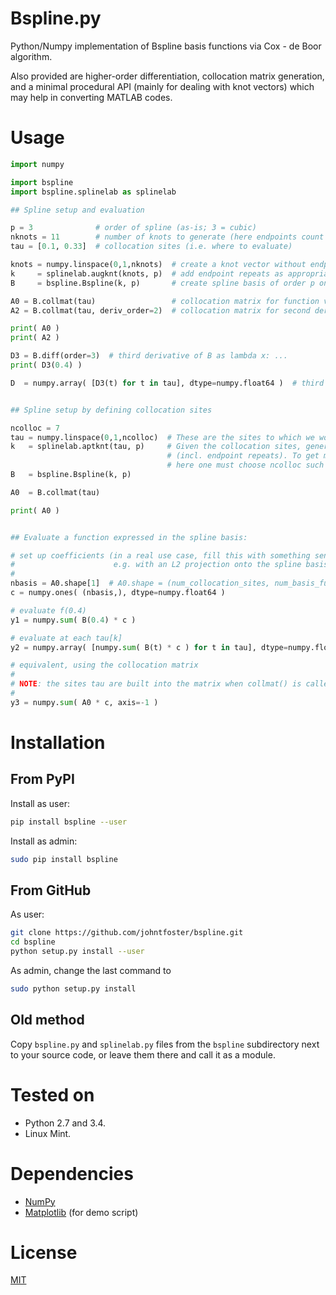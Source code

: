 # Bspline.py

Python/Numpy implementation of Bspline basis functions via Cox - de Boor algorithm.

Also provided are higher-order differentiation, collocation matrix generation, and a minimal procedural API (mainly for dealing with knot vectors) which may help in converting MATLAB codes.

# Usage

```python
import numpy

import bspline
import bspline.splinelab as splinelab

## Spline setup and evaluation

p = 3              # order of spline (as-is; 3 = cubic)
nknots = 11        # number of knots to generate (here endpoints count only once)
tau = [0.1, 0.33]  # collocation sites (i.e. where to evaluate)

knots = numpy.linspace(0,1,nknots)  # create a knot vector without endpoint repeats
k     = splinelab.augknt(knots, p)  # add endpoint repeats as appropriate for spline order p
B     = bspline.Bspline(k, p)       # create spline basis of order p on knots k

A0 = B.collmat(tau)                 # collocation matrix for function value at sites tau
A2 = B.collmat(tau, deriv_order=2)  # collocation matrix for second derivative at sites tau

print( A0 )
print( A2 )

D3 = B.diff(order=3)  # third derivative of B as lambda x: ...
print( D3(0.4) )

D  = numpy.array( [D3(t) for t in tau], dtype=numpy.float64 )  # third derivative of B at sites tau


## Spline setup by defining collocation sites

ncolloc = 7
tau = numpy.linspace(0,1,ncolloc)  # These are the sites to which we would like to interpolate
k   = splinelab.aptknt(tau, p)     # Given the collocation sites, generate a knot vector
                                   # (incl. endpoint repeats). To get meaningful results,
                                   # here one must choose ncolloc such that  ncolloc >= p+1.
B   = bspline.Bspline(k, p)

A0  = B.collmat(tau)

print( A0 )


## Evaluate a function expressed in the spline basis:

# set up coefficients (in a real use case, fill this with something sensible,
#                      e.g. with an L2 projection onto the spline basis)
#
nbasis = A0.shape[1]  # A0.shape = (num_collocation_sites, num_basis_functions)
c = numpy.ones( (nbasis,), dtype=numpy.float64 )

# evaluate f(0.4)
y1 = numpy.sum( B(0.4) * c )

# evaluate at each tau[k]
y2 = numpy.array( [numpy.sum( B(t) * c ) for t in tau], dtype=numpy.float64 )

# equivalent, using the collocation matrix
#
# NOTE: the sites tau are built into the matrix when collmat() is called.
#
y3 = numpy.sum( A0 * c, axis=-1 )
```

# Installation

## From PyPI

Install as user:

```bash
pip install bspline --user
```

Install as admin:

```bash
sudo pip install bspline
```

## From GitHub

As user:

```bash
git clone https://github.com/johntfoster/bspline.git
cd bspline
python setup.py install --user
```

As admin, change the last command to

```bash
sudo python setup.py install
```

## Old method

Copy `bspline.py` and `splinelab.py` files from the `bspline` subdirectory next to your source code,
or leave them there and call it as a module.


# Tested on

 - Python 2.7 and 3.4.
 - Linux Mint.


# Dependencies

* [NumPy](http://www.numpy.org)
* [Matplotlib](http://matplotlib.org/) (for demo script)

# License

[MIT](LICENSE.md)
